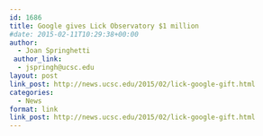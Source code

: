 ```yaml
---
id: 1686
title: Google gives Lick Observatory $1 million
#date: 2015-02-11T10:29:38+00:00
author:
  - Joan Springhetti
 author_link:
  - jspringh@ucsc.edu
layout: post
link_post: http://news.ucsc.edu/2015/02/lick-google-gift.html
categories:
  - News
format: link
link_post: http://news.ucsc.edu/2015/02/lick-google-gift.html
---
```


